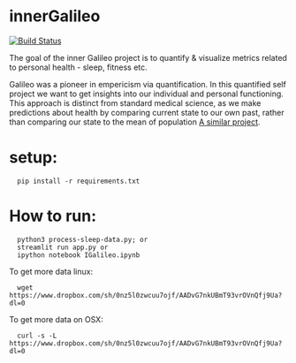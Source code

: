 # innerGalileo
[![Build Status](https://travis-ci.org/fun-zoological-computing/innerGalileo.svg?branch=master)](https://travis-ci.org/fun-zoological-computing/innerGalileo)

The goal of the inner Galileo project is to quantify & visualize metrics related to personal health - sleep, fitness etc. 

Galileo was a pioneer in empericism via quantification. In this quantified self project we want to get insights into our individual and personal functioning.
This approach is distinct from standard medical science, as we make predictions about health by comparing current state to our own past, rather than comparing our state to the mean of population 
[A similar project](https://pdfs.semanticscholar.org/8e32/64552e108d96e9b9fb95b9795bac989f5052.pdf).

# setup:
```
  pip install -r requirements.txt
```
# How to run: 
```
  python3 process-sleep-data.py; or
  streamlit run app.py or
  ipython notebook IGalileo.ipynb
```


To get more data linux:
``` 
  wget https://www.dropbox.com/sh/0nz5l0zwcuu7ojf/AADvG7nkUBmT93vrOVnQfj9Ua?dl=0
```
To get more data on OSX:
```
  curl -s -L https://www.dropbox.com/sh/0nz5l0zwcuu7ojf/AADvG7nkUBmT93vrOVnQfj9Ua?dl=0
```

